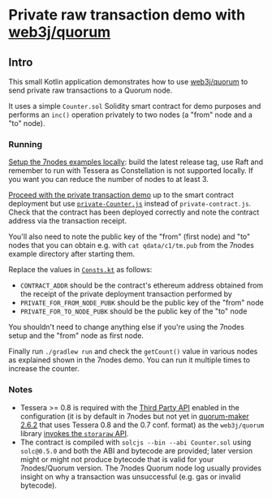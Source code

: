 # Private raw transaction demo with [web3j/quorum](https://github.com/web3j/quorum)

## Intro

This small Kotlin application demonstrates how to use [web3j/quorum](https://github.com/web3j/quorum) to send private raw
transactions to a Quorum node.

It uses a simple `Counter.sol` Solidity smart contract for demo purposes and performs an `inc()` operation privately to
two nodes (a "from" node and a "to" node).

### Running

[Setup the 7nodes examples locally](https://github.com/jpmorganchase/quorum-examples#setting-up-locally): build the
latest release tag, use Raft and remember to run with Tessera as Constellation is not supported locally. If you want
you can reduce the number of nodes to at least 3.

[Proceed with the private transaction demo](https://github.com/jpmorganchase/quorum-examples/blob/master/examples/7nodes/README.md)
up to the smart contract deployment but use [`private-Counter.js`](./contract/private-Counter.js) instead of
`private-contract.js`.
Check that the contract has been deployed correctly and note the contract address via the transaction receipt.

You'll also need to note the public key of the "from" (first node) and "to" nodes that you can obtain e.g. with
`cat qdata/c1/tm.pub` from the 7nodes example directory after starting them.

Replace the values in [`Consts.kt`](./src/main/kotlin/com/dtcs/demo/dlt/quorumweb3j/rawpriv/Consts.kt) as follows:

- `CONTRACT_ADDR` should be the contract's ethereum address obtained from the receipt of the private deployment
transaction performed by 
- `PRIVATE_FOR_FROM_NODE_PUBK` should be the public key of the "from" node
- `PRIVATE_FOR_TO_NODE_PUBK` should be the public key of the "to" node

You shouldn't need to change anything else if you're using the 7nodes setup and the "from" node as first node.

Finally run `./gradlew run` and check the `getCount()` value in various nodes as explained shown in the 7nodes demo. You
can run it multiple times to increase the counter.

### Notes

- Tessera >= 0.8 is required with the [Third Party API](https://github.com/jpmorganchase/tessera/wiki/Interface-&-API#third-party---public-api)
enabled in the configuration (it is by default in 7nodes but not yet in [quorum-maker 2.6.2](https://github.com/synechron-finlabs/quorum-maker/tree/V2.6.2)
that uses Tessera 0.8 and the 0.7 conf. format) as the `web3j/quorum` library [invokes the `storaraw` API](https://github.com/web3j/quorum/blob/v4.0.6/src/main/kotlin/org/web3j/quorum/tx/QuorumTransactionManager.kt#L52).
- The contract is compiled with `solcjs --bin --abi Counter.sol` using `solc@0.5.0` and both the ABI and bytecode are provided;
later version might or might not produce bytecode that is valid for your 7nodes/Quorum version. The 7nodes Quorum node log usually
provides insight on why a transaction was unsuccessful (e.g. gas or invalid bytecode).